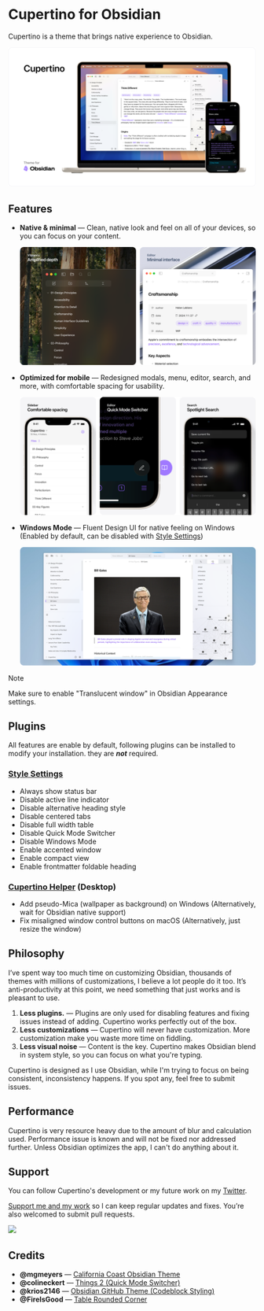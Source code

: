 # Cupertino for Obsidian

Cupertino is a theme that brings native experience to Obsidian.

![Screenshot of Cupertino theme for Obsidian running on macOS and iOS.](img/hero.png)

## Features

- **Native & minimal** — Clean, native look and feel on all of your devices, so you can focus on your content.

  ![Two screenshots showcasing Cupertino on macOS. The first shows how Cupertino utilizes background blur. The second showcases built-in auto focus mode.](img/native.png)

- **Optimized for mobile** — Redesigned modals, menu, editor, search, and more, with comfortable spacing for usability.

  ![Three screenshots showcasing Cupertino on mobile. The first shows file navigation sidebar with comfortable spacing. The second highlights "Quick Mode Switcher" within the editor. The third displays a redesigned search interface.](img/mobile.png)

- **Windows Mode** — Fluent Design UI for native feeling on Windows (Enabled by default, can be disabled with [Style Settings](https://github.com/mgmeyers/obsidian-style-settings))

  ![Screenshot of Cupertino theme for Obsidian running on Windows.](img/windows.png)

> [!NOTE]
> Make sure to enable "Translucent window" in Obsidian Appearance settings.

## Plugins

All features are enable by default, following plugins can be installed to modify your installation. they are **_not_** required.

### [Style Settings](https://github.com/mgmeyers/obsidian-style-settings)

- Always show status bar
- Disable active line indicator
- Disable alternative heading style
- Disable centered tabs
- Disable full width table
- Disable Quick Mode Switcher
- Disable Windows Mode
- Enable accented window
- Enable compact view
- Enable frontmatter foldable heading

### [Cupertino Helper](https://github.com/aaaaalexis/obsidian-cupertino-helper/) (Desktop)

- Add pseudo-Mica (wallpaper as background) on Windows (Alternatively, wait for Obsidian native support)
- Fix misaligned window control buttons on macOS (Alternatively, just resize the window)

## Philosophy

I’ve spent way too much time on customizing Obsidian, thousands of themes with millions of customizations, I believe a lot people do it too. It’s anti-productivity at this point, we need something that just works and is pleasant to use.

1. **Less plugins.** — Plugins are only used for disabling features and fixing issues instead of adding. Cupertino works perfectly out of the box.
2. **Less customizations** — Cupertino will never have customization. More customization make you waste more time on fiddling.
3. **Less visual noise** — Content is the key. Cupertino makes Obsidian blend in system style, so you can focus on what you're typing.

Cupertino is designed as I use Obsidian, while I'm trying to focus on being consistent, inconsistency happens. If you spot any, feel free to submit issues.

## Performance

Cupertino is very resource heavy due to the amount of blur and calculation used. Performance issue is known and will not be fixed nor addressed further. Unless Obsidian optimizes the app, I can't do anything about it.

## Support

You can follow Cupertino's development or my future work on my [Twitter](https://x.com/cittoj).

[Support me and my work](https://www.buymeacoffee.com/cittoj) so I can keep regular updates and fixes. You’re also welcomed to submit pull requests.

<a href="https://www.buymeacoffee.com/cittoj"><img src="https://img.buymeacoffee.com/button-api/?text=Buy me a coffee&emoji=☕&slug=cittoj&button_colour=BD5FFF&font_colour=ffffff&font_family=Inter&outline_colour=000000&coffee_colour=FFDD00" /></a>

## Credits

- **@mgmeyers** — [California Coast Obsidian Theme](https://github.com/mgmeyers/obsidian-california-coast-theme)
- **@colineckert** — [Things 2 (Quick Mode Switcher)](https://github.com/colineckert/obsidian-things)
- **@krios2146** — [Obsidian GitHub Theme (Codeblock Styling)](https://github.com/krios2146/obsidian-theme-github)
- **@FireIsGood** — [Table Rounded Corner](https://forum.obsidian.md/t/60551)
